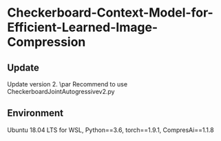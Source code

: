 # Checkerboard-Context-Model-for-Efficient-Learned-Image-Compression

## Update
  Update version 2. \par
  Recommend to use CheckerboardJointAutogressivev2.py
## Environment
Ubuntu 18.04 LTS for WSL, Python==3.6, torch==1.9.1, CompresAi==1.1.8


